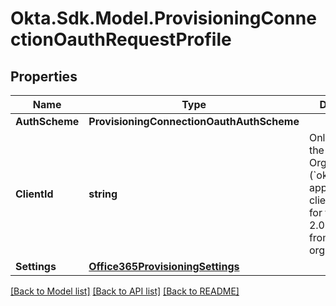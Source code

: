 # Okta.Sdk.Model.ProvisioningConnectionOauthRequestProfile

## Properties

Name | Type | Description | Notes
------------ | ------------- | ------------- | -------------
**AuthScheme** | **ProvisioningConnectionOauthAuthScheme** |  | 
**ClientId** | **string** | Only used for the Okta Org2Org (&#x60;okta_org2org&#x60;) app. The unique client identifier for the OAuth 2.0 service app from the target org. | [optional] 
**Settings** | [**Office365ProvisioningSettings**](Office365ProvisioningSettings.md) |  | [optional] 

[[Back to Model list]](../README.md#documentation-for-models) [[Back to API list]](../README.md#documentation-for-api-endpoints) [[Back to README]](../README.md)

